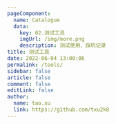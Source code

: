 ```yaml
---
pageComponent:
  name: Catalogue
  data:
    key: 02.测试工具
    imgUrl: /img/more.png
    description: 测试使用、踩坑记录
title: 测试工具
date: 2022-06-04 13:00:06
permalink: /tools/
sidebar: false
article: false
comment: false
editLink: false
author:
  name: tao.xu
  link: https://github.com/txu2k8
---
```

